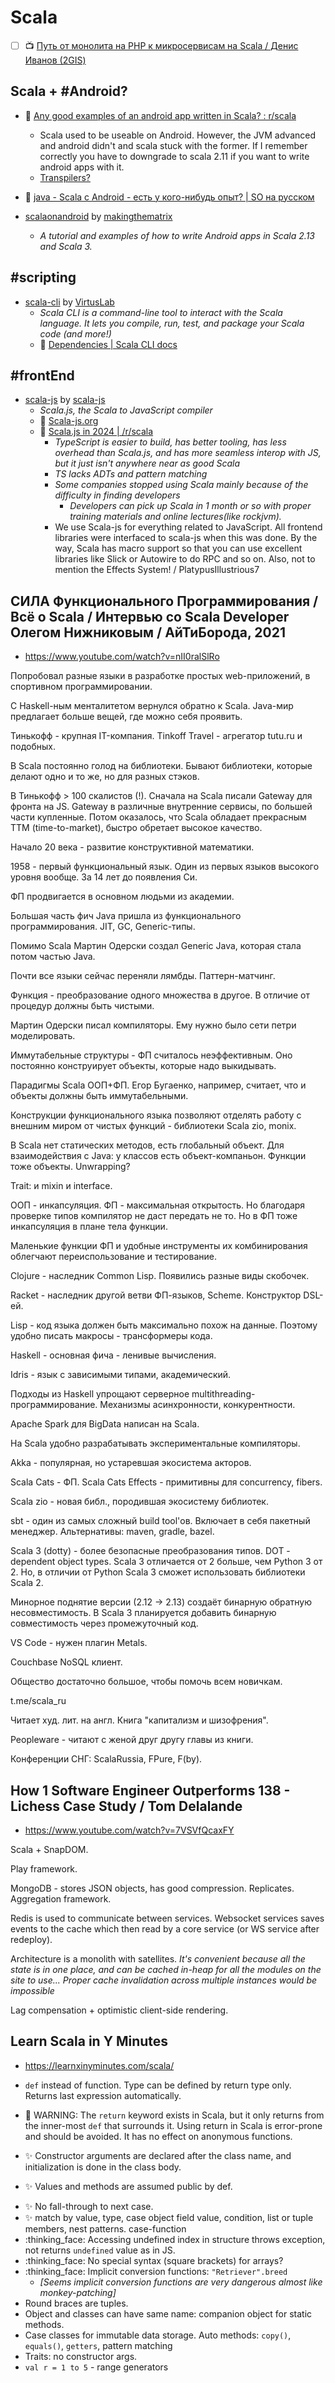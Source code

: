 # Scala

- [ ] :tv: [Путь от монолита на PHP к микросервисам на Scala / Денис Иванов (2GIS)](https://vkvideo.ru/video-152308462_456241576)

## Scala + #Android?

- :speech_balloon: [Any good examples of an android app written in Scala? : r/scala](https://www.reddit.com/r/scala/comments/y47zlz/any_good_examples_of_an_android_app_written_in/)
	- Scala used to be useable on Android. However, the JVM advanced and android didn't and scala stuck with the former. If I remember correctly you have to downgrade to scala 2.11 if you want to write android apps with it.
	- [Transpilers?](https://www.reddit.com/r/scala/comments/y47zlz/comment/mf3vbj4/?utm_source=share&utm_medium=web3x&utm_name=web3xcss&utm_term=1&utm_content=share_button)

- :speech_balloon: [java - Scala с Android - есть у кого-нибудь опыт? | SO на русском](https://ru.stackoverflow.com/questions/73405/scala-%D1%81-android-%D0%B5%D1%81%D1%82%D1%8C-%D1%83-%D0%BA%D0%BE%D0%B3%D0%BE-%D0%BD%D0%B8%D0%B1%D1%83%D0%B4%D1%8C-%D0%BE%D0%BF%D1%8B%D1%82)

- [scalaonandroid](https://github.com/makingthematrix/scalaonandroid) by [makingthematrix](https://github.com/makingthematrix)
	- _A tutorial and examples of how to write Android apps in Scala 2.13 and Scala 3._

## #scripting

- [scala-cli](https://github.com/VirtusLab/scala-cli) by [VirtusLab](https://github.com/VirtusLab)
	- _Scala CLI is a command-line tool to interact with the Scala language. It lets you compile, run, test, and package your Scala code (and more!)_
	- :beginner: [Dependencies | Scala CLI docs](https://scala-cli.virtuslab.org/docs/getting_started#dependencies)

## #frontEnd

- [scala-js](https://github.com/scala-js/scala-js) by [scala-js](https://github.com/scala-js)
	- _Scala.js, the Scala to JavaScript compiler_
	- :door: [Scala-js.org](https://www.scala-js.org/)
	- :speech_balloon: [Scala.js in 2024 | /r/scala](https://www.reddit.com/r/scala/comments/1bvzzec/scalajs_in_2024/)
		- _TypeScript is easier to build, has better tooling, has less overhead than Scala.js, and has more seamless interop with JS, but it just isn't anywhere near as good Scala_
		- _TS lacks ADTs and pattern matching_
		- _Some companies stopped using Scala mainly because of the difficulty in finding developers_
			- _Developers can pick up Scala in 1 month or so with proper training materials and online lectures(like rockjvm)._
		- We use Scala-js for everything related to JavaScript. All frontend libraries were interfaced to scala-js when this was done. By the way, Scala has macro support so that you can use excellent libraries like Slick or Autowire to do RPC and so on. Also, not to mention the Effects System! / PlatypusIllustrious7


## СИЛА Функционального Программирования / Всё о Scala / Интервью со Scala Developer Олегом Нижниковым / АйТиБорода, 2021

- https://www.youtube.com/watch?v=nII0ralSlRo

Попробовал разные языки в разработке простых web-приложений, в спортивном программировании.

С Haskell-ным менталитетом вернулся обратно к Scala. Java-мир предлагает больше вещей, где можно себя проявить.

Тинькофф - крупная IT-компания. Tinkoff Travel - агрегатор tutu.ru и подобных.

В Scala постоянно голод на библиотеки. Бывают библиотеки, которые делают одно и то же, но для разных стэков.

В Тинькофф > 100 скалистов (!). Сначала на Scala писали Gateway для фронта на JS. Gateway в различные внутренние сервисы, по большей части купленные. Потом оказалось, что Scala обладает прекрасным TTM (time-to-market), быстро обретает высокое качество.

Начало 20 века - развитие конструктивной математики.

1958 - первый функциональный язык. Один из первых языков высокого уровня вообще. За 14 лет до появления Си.

ФП продвигается в основном людьми из академии.

Большая часть фич Java пришла из функционального программирования. JIT, GC, Generic-типы.

Помимо Scala Мартин Одерски создал Generic Java, которая стала потом частью Java.

Почти все языки сейчас переняли лямбды. Паттерн-матчинг.

Функция - преобразование одного множества в другое. В отличие от процедур должны быть чистыми.

Мартин Одерски писал компиляторы. Ему нужно было сети петри моделировать.

Иммутабельные структуры - ФП считалось неэффективным. Оно постоянно конструирует объекты, которые надо выкидывать.

Парадигмы Scala ООП+ФП. Егор Бугаенко, например, считает, что и объекты должны быть иммутабельными.

Конструкции функционального языка позволяют отделять работу с внешним миром от чистых функций - библиотеки Scala zio, monix.

В Scala нет статических методов, есть глобальный объект. Для взаимодействия с Java: у классов есть объект-компаньон. Функции тоже объекты. Unwrapping?

Trait: и mixin и interface.

ООП - инкапсуляция. ФП - максимальная открытость. Но благодаря проверке типов компилятор не даст передать не то. Но в ФП тоже инкапсуляция в плане тела функции.

Маленькие функции ФП и удобные инструменты их комбинирования облегчают переиспользование и тестирование.

Clojure - наследник Common Lisp. Появились разные виды скобочек.

Racket - наследник другой ветви ФП-языков, Scheme. Конструктор DSL-ей.

Lisp - код языка должен быть максимально похож на данные. Поэтому удобно писать макросы - трансформеры кода.

Haskell - основная фича - ленивые вычисления.

Idris - язык с зависимыми типами, академический.

Подходы из Haskell упрощают серверное multithreading-программирование. Механизмы асинхронности, конкурентности.

Apache Spark для BigData написан на Scala.

На Scala удобно разрабатывать экспериментальные компиляторы.

Akka - популярная, но устаревшая экосистема акторов.

Scala Cats - ФП.
Scala Cats Effects - примитивны для concurrency, fibers.

Scala zio - новая библ., породившая экосистему библиотек.

sbt - один из самых сложный build tool'ов. Включает в себя пакетный менеджер. Альтернативы: maven, gradle, bazel.

Scala 3 (dotty) - более безопасные преобразования типов. DOT - dependent object types. Scala 3 отличается от 2 больше, чем Python 3 от 2. Но, в отличии от Python Scala 3 сможет использовать библиотеки Scala 2.

Минорное поднятие версии (2.12 -> 2.13) создаёт бинарную обратную несовместимость. В Scala 3 планируется добавить бинарную совместимость через промежуточный код.

VS Code - нужен плагин Metals.

Couchbase NoSQL клиент.

Общество достаточно большое, чтобы помочь всем новичкам.

t.me/scala_ru

Читает худ. лит. на англ. Книга "капитализм и шизофрения".

Peopleware - читают с женой друг другу главы из книги.

Конференции СНГ: ScalaRussia, FPure, F(by).

## How 1 Software Engineer Outperforms 138 - Lichess Case Study / Tom Delalande

- https://www.youtube.com/watch?v=7VSVfQcaxFY

Scala + SnapDOM.

Play framework.

MongoDB - stores JSON objects, has good compression. Replicates. Aggregation framework.

Redis is used to communicate between services. Websocket services saves events to the cache which then read by a core service (or WS service after redeploy).

Architecture is a monolith with satellites. _It's convenient because all the state is in one place, and can be cached in-heap for all the modules on the site to use... Proper cache invalidation across multiple instances would be impossible_

Lag compensation + optimistic client-side rendering.

## Learn Scala in Y Minutes

- https://learnxinyminutes.com/scala/

- `def` instead of function. Type can be defined by return type only. Returns last expression automatically.
- :microbe: WARNING: The `return` keyword exists in Scala, but it only returns from the inner-most `def` that surrounds it. Using return in Scala is error-prone and should be avoided. It has no effect on anonymous functions.
- :sparkles: Constructor arguments are declared after the class name, and initialization is done in the class body.
+ :sparkles: Values and methods are assumed public by def.
- :sparkles: No fall-through to next case.
- :sparkles: match by value, type, case object field value, condition, list or tuple members, nest patterns. case-function
- :thinking_face: Accessing undefined index in structure throws exception, not returns `undefined` value as in JS.
- :thinking_face: No special syntax (square brackets) for arrays?
- :thinking_face: Implicit conversion functions: `"Retriever".breed`
	- _\[Seems implicit conversion functions are very dangerous almost like monkey-patching\]_
- Round braces are tuples.
- Object and classes can have same name: companion object for static methods.
- Case classes for immutable data storage. Auto methods: `copy()`, `equals()`, `getters`, pattern matching
- Traits: no constructor args.
- `val r = 1 to 5` - range generators
